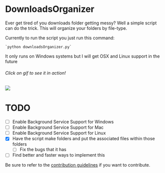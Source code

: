 # DownloadsOrganizer
Ever get tired of you downloads folder getting messy? Well a simple script can do the trick. This will organize your folders by file-type.


Currently to run the script you just run this command:

    `python downloadsOrganizer.py`

It only runs on Windows systems but I will get OSX and Linux support in the future

###### Click on gif to see it in action!
![](http://i.imgur.com/kBtgIML.gif)
# TODO
- [ ] Enable Background Service Support for Windows
- [ ] Enable Background Service Support for Mac
- [ ] Enable Background Service Support for Linux
- [x] Have the script make folders and put the associated files within those folders
    - [ ] Fix the bugs that it has
- [ ] Find better and faster ways to implement this

Be sure to refer to the [contribution guidelines](http://github.com/Toltar/DownloadsOrganizer/CONTRIBUTING.md) if you want to contribute.
